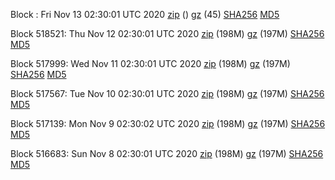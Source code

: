 Block : Fri Nov 13 02:30:01 UTC 2020 [zip](https://files.01coin.io/mainnet/2020-11-13/bootstrap.dat.zip) () [gz](https://files.01coin.io/mainnet/2020-11-13/bootstrap.dat.tar.gz) (45) [SHA256](https://files.01coin.io/mainnet/2020-11-13/sha256.txt) [MD5](https://files.01coin.io/mainnet/2020-11-13/md5.txt)

Block 518521: Thu Nov 12 02:30:01 UTC 2020 [zip](https://files.01coin.io/mainnet/2020-11-12/bootstrap.dat.zip) (198M) [gz](https://files.01coin.io/mainnet/2020-11-12/bootstrap.dat.tar.gz) (197M) [SHA256](https://files.01coin.io/mainnet/2020-11-12/sha256.txt) [MD5](https://files.01coin.io/mainnet/2020-11-12/md5.txt)

Block 517999: Wed Nov 11 02:30:01 UTC 2020 [zip](https://files.01coin.io/mainnet/2020-11-11/bootstrap.dat.zip) (198M) [gz](https://files.01coin.io/mainnet/2020-11-11/bootstrap.dat.tar.gz) (197M) [SHA256](https://files.01coin.io/mainnet/2020-11-11/sha256.txt) [MD5](https://files.01coin.io/mainnet/2020-11-11/md5.txt)

Block 517567: Tue Nov 10 02:30:01 UTC 2020 [zip](https://files.01coin.io/mainnet/2020-11-10/bootstrap.dat.zip) (198M) [gz](https://files.01coin.io/mainnet/2020-11-10/bootstrap.dat.tar.gz) (197M) [SHA256](https://files.01coin.io/mainnet/2020-11-10/sha256.txt) [MD5](https://files.01coin.io/mainnet/2020-11-10/md5.txt)

Block 517139: Mon Nov  9 02:30:02 UTC 2020 [zip](https://files.01coin.io/mainnet/2020-11-09/bootstrap.dat.zip) (198M) [gz](https://files.01coin.io/mainnet/2020-11-09/bootstrap.dat.tar.gz) (197M) [SHA256](https://files.01coin.io/mainnet/2020-11-09/sha256.txt) [MD5](https://files.01coin.io/mainnet/2020-11-09/md5.txt)

Block 516683: Sun Nov  8 02:30:01 UTC 2020 [zip](https://files.01coin.io/mainnet/2020-11-08/bootstrap.dat.zip) (198M) [gz](https://files.01coin.io/mainnet/2020-11-08/bootstrap.dat.tar.gz) (197M) [SHA256](https://files.01coin.io/mainnet/2020-11-08/sha256.txt) [MD5](https://files.01coin.io/mainnet/2020-11-08/md5.txt)
